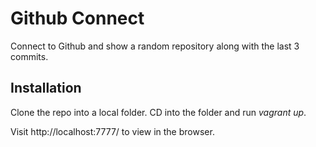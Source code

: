 # Github Connect

Connect to Github and show a random repository along with the last 3 commits.

## Installation

Clone the repo into a local folder. CD into the folder and run *vagrant up*.

Visit http://localhost:7777/ to view in the browser.